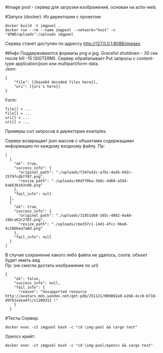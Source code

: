 #Image pool - сервер для загрузки изображений, основан на actix-web.

#Запуск (docker):
Из директории с проектом:
```` 
docker build -t imgpool .
docker run --rm --name imgpool --network="host" -v "$PWD/uploads":/uploads imgpool
````
Сервер станет доступен по адрессу http://127.0.0.1:8088/images

#Инфо
Поддерживаются форматы png и jpg. Graсeful shutdown - 30 сек после kill -15 (SIGTERM).
Сервер обрабатывает Put запросы с content-type application/json или multipart/form-data.<br>
Json:
````
{
	"file": [{base64 decoded files here}],
	"uri": [{uri's here}]
}
````

Form:
````
file[] = ...
file[] = ...
uri[] = ...
uri[] = ...
````

Примеры curl запросов в директории examples.

Сервер возвращает json массив с объектами содержащими информацию по каждому входному файлу.
Пр:
````
[
  {
    "ok": true,
    "success_info": {
      "original_path": "./uploads/f347ed2c-a7bc-4a45-b92c-25f9fcdbff07.png",
      "resize_path": "./uploads/40dff0ba-3b8c-4d60-a584-ba663b343c08.png"
    },
    "fail_info": null
  },
  {
    "ok": true,
    "success_info": {
      "original_path": "./uploads/31051db8-3d5c-4862-9a48-198ca02c278f.png",
      "resize_path": "./uploads/cbe357c1-14d1-4fcc-96e8-4c2866ea7a8d.png"
    },
    "fail_info": null
  }
]
````

В случае сохранение какого либо файла не удалось, соотв. объект будет иметь вид
<br>Пр: (не смогли достать изображение по url)
````
{
    "ok": false,
    "success_info": null,
    "fail_info": {
      "reason": "Unsupported resource http://avatars.mds.yandex.net/get-pdb/251121/009892a0-e2b8-4cc8-b718-d9f61a2ea4fc/s1200312 !"
    }
  }
````
#Тесты
Сервер:
```` 
docker exec -it imgpool bash -c "cd \img-pool && cargo test"
```` 

Opencv крейт:
```` 
docker exec -it imgpool bash -c "cd \img-pool/opencv && cargo test"
```` 

